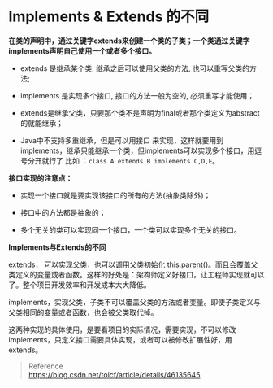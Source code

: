# Implements & Extends 的不同

**在类的声明中，通过关键字extends来创建一个类的子类；一个类通过关键字implements声明自己使用一个或者多个接口。**

- extends 是继承某个类, 继承之后可以使用父类的方法, 也可以重写父类的方法; 

- implements 是实现多个接口, 接口的方法一般为空的, 必须重写才能使用；

- extends是继承父类，只要那个类不是声明为final或者那个类定义为abstract的就能继承；

- Java中不支持多重继承，但是可以用接口 来实现，这样就要用到implements，继承只能继承一个类，但implements可以实现多个接口，用逗号分开就行了 比如 ：`class A extends B implements C,D,E`。

**接口实现的注意点：**  

- 实现一个接口就是要实现该接口的所有的方法(抽象类除外)；

- 接口中的方法都是抽象的；

- 多个无关的类可以实现同一个接口，一个类可以实现多个无关的接口。

**Implements与Extends的不同**

extends， 可以实现父类，也可以调用父类初始化 this.parent()。而且会覆盖父类定义的变量或者函数。这样的好处是：架构师定义好接口，让工程师实现就可以了。整个项目开发效率和开发成本大大降低。    

implements，实现父类，子类不可以覆盖父类的方法或者变量。即使子类定义与父类相同的变量或者函数，也会被父类取代掉。  

这两种实现的具体使用，是要看项目的实际情况，需要实现，不可以修改implements，只定义接口需要具体实现，或者可以被修改扩展性好，用extends。

> Reference  
> https://blog.csdn.net/tolcf/article/details/46135645